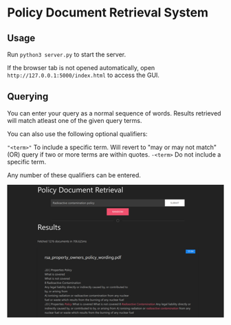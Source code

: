 # Policy Document Retrieval System

## Usage

Run `python3 server.py` to start the server.

If the browser tab is not opened automatically, open `http://127.0.0.1:5000/index.html` to access the GUI.

## Querying

You can enter your query as a normal sequence of words. Results retrieved will match atleast one of the given query terms.

You can also use the following optional qualifiers:

`"<term>"` To include a specific term. Will revert to "may or may not match" (OR) query if two or more terms are within quotes.
`-<term>` Do not include a specific term.

Any number of these qualifiers can be entered.

![GUI screenshot](static/gui.png "GUI")

